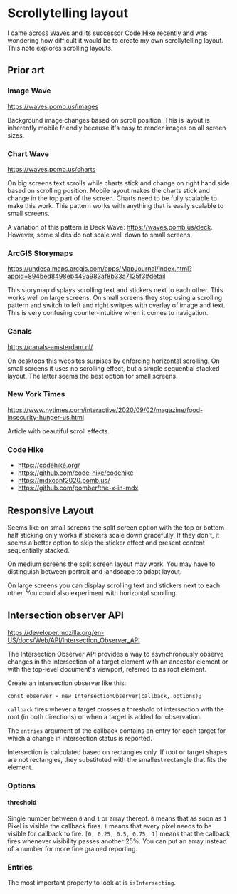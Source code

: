 # Scrollytelling layout

I came across [Waves](https://github.com/pomber/gatsby-waves) and its successor
[Code Hike](https://codehike.org/) recently and was wondering how difficult it
would be to create my own scrollytelling layout. This note explores scrolling
layouts.

## Prior art

### Image Wave

https://waves.pomb.us/images

Background image changes based on scroll position. This is layout is inherently
mobile friendly because it's easy to render images on all screen sizes.

### Chart Wave

https://waves.pomb.us/charts

On big screens text scrolls while charts stick and change on right hand side
based on scrolling position. Mobile layout makes the charts stick and change in
the top part of the screen. Charts need to be fully scalable to make this work.
This pattern works with anything that is easily scalable to small screens.

A variation of this pattern is Deck Wave: https://waves.pomb.us/deck. However,
some slides do not scale well down to small screens.

### ArcGIS Storymaps

https://undesa.maps.arcgis.com/apps/MapJournal/index.html?appid=894bed8498eb449a983af8b33a7125f3#detail

This storymap displays scrolling text and stickers next to each other. This
works well on large screens. On small screens they stop using a scrolling
pattern and switch to left and right switpes with overlay of image and text.
This is very confusing counter-intuitive when it comes to navigation.

### Canals

https://canals-amsterdam.nl/

On desktops this websites surpises by enforcing horizontal scrolling. On small
screens it uses no scrolling effect, but a simple sequential stacked layout. The
latter seems the best option for small screens.

### New York Times

https://www.nytimes.com/interactive/2020/09/02/magazine/food-insecurity-hunger-us.html

Article with beautiful scroll effects.

### Code Hike

- https://codehike.org/
- https://github.com/code-hike/codehike
- https://mdxconf2020.pomb.us/
- https://github.com/pomber/the-x-in-mdx

## Responsive Layout

Seems like on small screens the split screen option with the top or bottom half
sticking only works if stickers scale down gracefully. If they don't, it seems a
better option to skip the sticker effect and present content sequentially
stacked.

On medium screens the split screen layout may work. You may have to distinguish
between portrait and landscape to adapt layout.

On large screens you can display scrolling text and stickers next to each other.
You could also experiment with horizontal scrolling.

## Intersection observer API

https://developer.mozilla.org/en-US/docs/Web/API/Intersection_Observer_API

The Intersection Observer API provides a way to asynchronously observe changes
in the intersection of a target element with an ancestor element or with the
top-level document's viewport, referred to as root element.

Create an intersection observer like this:

```
const observer = new IntersectionObserver(callback, options);
```

`callback` fires whever a target crosses a threshold of intersection with the
root (in both directions) or when a target is added for observation.

The `entries` argument of the callback contains an entry for each target for
which a change in intersection status is reported.

Intersection is calculated based on rectangles only. If root or target shapes
are not rectangles, they substituted with the smallest rectangle that fits the
element.

### Options

#### threshold

Single number between `0` and `1` or array thereof. `0` means that as soon as
`1` Pixel is visible the callback fires. `1` means that every pixel needs to be
visible for callback to fire. `[0, 0.25, 0.5, 0.75, 1]` means that the callback
fires whenever visibility passes another 25%. You can put an array instead of a
number for more fine grained reporting.

### Entries

The most important property to look at is `isIntersecting`.
